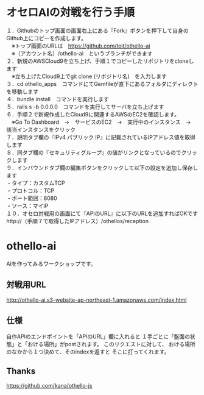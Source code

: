 # オセロAIの対戦を行う手順
１．Githubのトップ画面の画面右上にある『Fork』ボタンを押下して自身のGithub上にコピーを作成します。<br>
　※トップ画面のURLは　https://github.com/toit/othello-ai<br>
　※（アカウント名）/othello-ai　というブランチができます<br>
２．新規のAWSCloud9を立ち上げ、手順１でコピーしたリポジトリをcloneします<br>
　※立ち上げたCloud9上でgit clone (リポジトリ名)　を入力します<br>
３．cd othello_apps　コマンドにてGemfileが直下にあるフォルダにディレクトを移動します<br>
４．bundle install　コマンドを実行します<br>
５．rails s -b 0.0.0.0　コマンドを実行してサーバを立ち上げます<br>
６．手順２で新規作成したCloud9に関連するAWSのEC2を確認します。<br>
　※Go To Dashboard　→　サービスのEC2　→　実行中のインスタンス　→　該当インスタンスをクリック<br>
７．説明タブ欄の『IPv4 パブリック IP』に記載されているIPアドレス値を取得します<br>
８．同タブ欄の『セキュリティグループ』の値がリンクとなっているのでクリックします<br>
９．インバウンドタブ欄の編集ボタンをクリックして以下の設定を追加し保存します<br>
・タイプ：カスタムTCP<br>
・プロトコル：TCP<br>
・ポート範囲：8080<br>
・ソース：マイIP<br>
１０．オセロ対戦用の画面にて『APIのURL』に以下のURLを追加すればOKです<br>
http://（手順７で取得したIPアドレス）/othellos/reception<br>

# othello-ai
AIを作ってみるワークショップです。

## 対戦用URL
http://othello-ai.s3-website-ap-northeast-1.amazonaws.com/index.html

## 仕様
自作APIのエンドポイントを「APIのURL」欄に入れると
１手ごとに「盤面の状態」と「おける場所」がpostされます。
このリクエストに対して、
おける場所のなかから１つ決めて、そのindexを返すと
そこに打ってくれます。

## Thanks
https://github.com/kana/othello-js